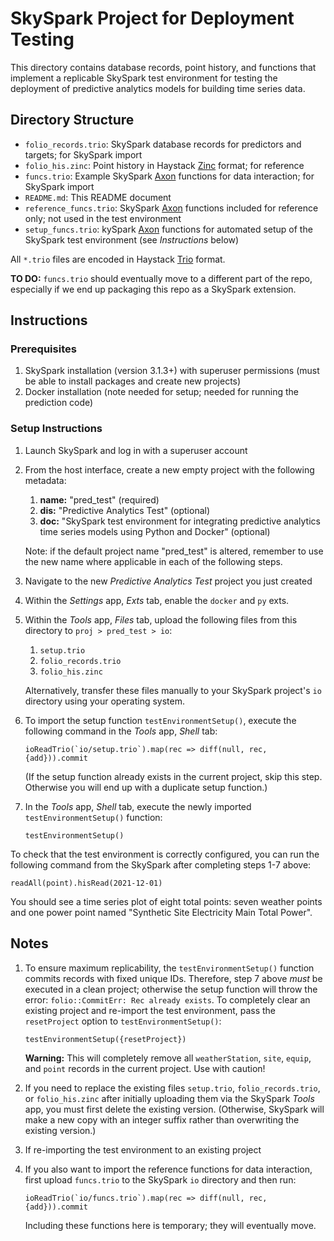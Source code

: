 SkySpark Project for Deployment Testing
=======================================

This directory contains database records, point history, and functions that
implement a replicable SkySpark test environment for testing the deployment of
predictive analytics models for building time series data.

Directory Structure
-------------------

- `folio_records.trio`: SkySpark database records for predictors and targets;
  for SkySpark import
- `folio_his.zinc`: Point history in Haystack [Zinc] format; for reference
- `funcs.trio`: Example SkySpark [Axon] functions for data interaction; for
  SkySpark import
- `README.md`: This README document
- `reference_funcs.trio`: SkySpark [Axon] functions included for reference only;
  not used in the test environment
- `setup_funcs.trio`: kySpark [Axon] functions for automated setup of the
  SkySpark test environment (see *Instructions* below)

All `*.trio` files are encoded in Haystack [Trio] format.

**TO DO:** `funcs.trio` should eventually move to a different part of the repo,
especially if we end up packaging this repo as a SkySpark extension.

[Zinc]: https://project-haystack.org/doc/docHaystack/Zinc "Zinc file format"
[Trio]: https://project-haystack.org/doc/docHaystack/Trio "Trio file format"
[Axon]: https://haxall.io/doc/appendix/axon "Axon documentation"

Instructions
------------

### Prerequisites ###

1. SkySpark installation (version 3.1.3+) with superuser permissions (must be
   able to install packages and create new projects)
2. Docker installation (note needed for setup; needed for running the prediction
   code)

### Setup Instructions ###

1. Launch SkySpark and log in with a superuser account

2. From the host interface, create a new empty project with the following
   metadata:
   
   1. **name:** "pred_test" (required)
   2. **dis:** "Predictive Analytics Test" (optional)
   3. **doc:** "SkySpark test environment for integrating predictive analytics time series models using Python and Docker" (optional)

   Note: if the default project name "pred_test" is altered, remember to use the
   new name where applicable in each of the following steps.

3. Navigate to the new *Predictive Analytics Test* project you just created

4. Within the *Settings* app, *Exts* tab, enable the `docker` and `py` exts.

5. Within the *Tools* app, *Files* tab, upload the following files from this
   directory to `proj > pred_test > io`:
   
   1. `setup.trio`
   2. `folio_records.trio`
   3. `folio_his.zinc`
   
   Alternatively, transfer these files manually to your SkySpark project's `io`
   directory using your operating system.

6. To import the setup function `testEnvironmentSetup()`, execute the following
   command in the *Tools* app, *Shell* tab:
   
   ```
   ioReadTrio(`io/setup.trio`).map(rec => diff(null, rec, {add})).commit
   ```
   
   (If the setup function already exists in the current project, skip this
   step. Otherwise you will end up with a duplicate setup function.)

7. In the *Tools* app, *Shell* tab, execute the newly imported
   `testEnvironmentSetup()` function:
   
   ```
   testEnvironmentSetup()
   ```

To check that the test environment is correctly configured, you can run the
following command from the SkySpark  after completing steps 1-7 above:

```
readAll(point).hisRead(2021-12-01)
```

You should see a time series plot of eight total points: seven weather points
and one power point named "Synthetic Site Electricity Main Total Power".

Notes
-----

1. To ensure maximum replicability, the `testEnvironmentSetup()` function
   commits records with fixed unique IDs. Therefore, step 7 above *must* be
   executed in a clean project; otherwise the setup function will throw the
   error: `folio::CommitErr: Rec already exists`. To completely clear an
   existing project and re-import the test environment, pass the `resetProject`
   option to `testEnvironmentSetup()`:
   
   ```
   testEnvironmentSetup({resetProject})
   ```
   
   **Warning:** This will completely remove all `weatherStation`, `site`,
   `equip`, and `point` records in the current project. Use with caution!

3. If you need to replace the existing files `setup.trio`, `folio_records.trio`,
   or `folio_his.zinc` after initially uploading them via the SkySpark *Tools*
   app, you must first delete the existing version. (Otherwise, SkySpark will
   make a new copy with an integer suffix rather than overwriting the existing
   version.)

4. If re-importing the test environment to an existing project

5. If you also want to import the reference functions for data interaction,
   first upload `funcs.trio` to the SkySpark `io` directory and then run:
   
   ```
   ioReadTrio(`io/funcs.trio`).map(rec => diff(null, rec, {add})).commit
   ```
   
   Including these functions here is temporary; they will eventually move.